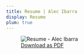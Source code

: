 ```yaml
---
title: Resume | Alec Ibarra
display: Resume
plum: true
---
```


<figure>
  <img src="/assets/resume/resume.png" alt="Resume - Alec Ibarra" rounded-lg>
  <figcaption class="caption">
    <a
      href="assets/pdfs/Resume - Alec Ibarra.pdf"
      target="_blank"
      rel="noopener"
    >
      Download as PDF <div i-carbon-document-download inline-block align-text-bottom />
    </a>
  </figcaption>
</figure>
